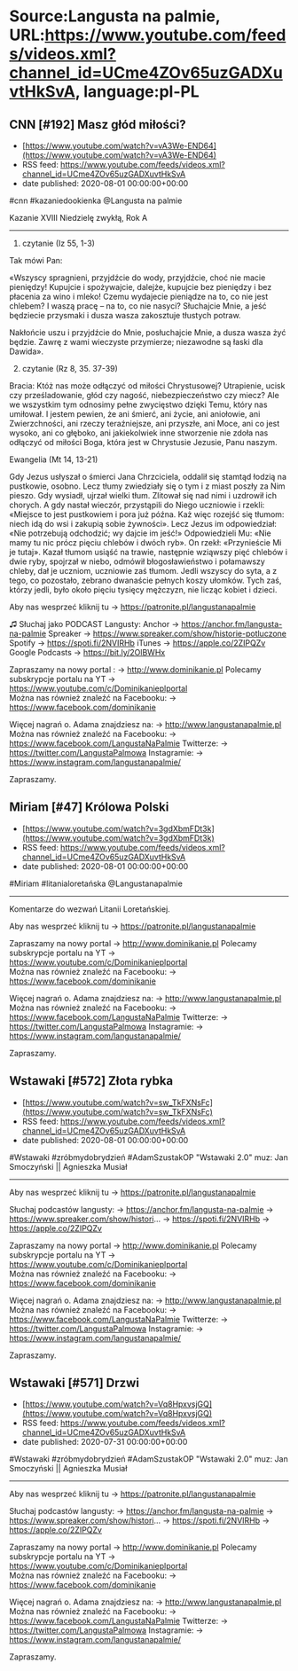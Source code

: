 # Source:Langusta na palmie, URL:https://www.youtube.com/feeds/videos.xml?channel_id=UCme4ZOv65uzGADXuvtHkSvA, language:pl-PL

## CNN [#192] Masz głód miłości?
 - [https://www.youtube.com/watch?v=vA3We-END64](https://www.youtube.com/watch?v=vA3We-END64)
 - RSS feed: https://www.youtube.com/feeds/videos.xml?channel_id=UCme4ZOv65uzGADXuvtHkSvA
 - date published: 2020-08-01 00:00:00+00:00

#cnn #kazaniedookienka  @Langusta na palmie  

Kazanie XVIII Niedzielę zwykłą, Rok A
________________________________________
1. czytanie (Iz 55, 1-3)

Tak mówi Pan:

«Wszyscy spragnieni, przyjdźcie do wody, przyjdźcie, choć nie macie pieniędzy! Kupujcie i spożywajcie, dalejże, kupujcie bez pieniędzy i bez płacenia za wino i mleko! Czemu wydajecie pieniądze na to, co nie jest chlebem? I waszą pracę – na to, co nie nasyci? Słuchajcie Mnie, a jeść będziecie przysmaki i dusza wasza zakosztuje tłustych potraw.

Nakłońcie uszu i przyjdźcie do Mnie, posłuchajcie Mnie, a dusza wasza żyć będzie. Zawrę z wami wieczyste przymierze; niezawodne są łaski dla Dawida».

2. czytanie (Rz 8, 35. 37-39)

Bracia: Któż nas może odłączyć od miłości Chrystusowej? Utrapienie, ucisk czy prześladowanie, głód czy nagość, niebezpieczeństwo czy miecz? Ale we wszystkim tym odnosimy pełne zwycięstwo dzięki Temu, który nas umiłował. I jestem pewien, że ani śmierć, ani życie, ani aniołowie, ani Zwierzchności, ani rzeczy teraźniejsze, ani przyszłe, ani Moce, ani co jest wysoko, ani co głęboko, ani jakiekolwiek inne stworzenie nie zdoła nas odłączyć od miłości Boga, która jest w Chrystusie Jezusie, Panu naszym.

Ewangelia (Mt 14, 13-21)

Gdy Jezus usłyszał o śmierci Jana Chrzciciela, oddalił się stamtąd łodzią na pustkowie, osobno. Lecz tłumy zwiedziały się o tym i z miast poszły za Nim pieszo. Gdy wysiadł, ujrzał wielki tłum. Zlitował się nad nimi i uzdrowił ich chorych. A gdy nastał wieczór, przystąpili do Niego uczniowie i rzekli: «Miejsce to jest pustkowiem i pora już późna. Każ więc rozejść się tłumom: niech idą do wsi i zakupią sobie żywności». Lecz Jezus im odpowiedział: «Nie potrzebują odchodzić; wy dajcie im jeść!» Odpowiedzieli Mu: «Nie mamy tu nic prócz pięciu chlebów i dwóch ryb». On rzekł: «Przynieście Mi je tutaj». Kazał tłumom usiąść na trawie, następnie wziąwszy pięć chlebów i dwie ryby, spojrzał w niebo, odmówił błogosławieństwo i połamawszy chleby, dał je uczniom, uczniowie zaś tłumom. Jedli wszyscy do syta, a z tego, co pozostało, zebrano dwanaście pełnych koszy ułomków. Tych zaś, którzy jedli, było około pięciu tysięcy mężczyzn, nie licząc kobiet i dzieci.


Aby nas wesprzeć kliknij tu → https://patronite.pl/langustanapalmie

♫ Słuchaj jako PODCAST Langusty: 
Anchor → https://anchor.fm/langusta-na-palmie
Spreaker → https://www.spreaker.com/show/historie-potluczone
Spotify → https://spoti.fi/2NVIRHb
iTunes → https://apple.co/2ZIPQZv
Google Podcasts → https://bit.ly/2OlBWHx

Zapraszamy na nowy portal :
→ http://www.dominikanie.pl
Polecamy subskrypcje portalu na YT
→ https://www.youtube.com/c/Dominikanieplportal  
Można nas również znaleźć na Facebooku: 
→ https://www.facebook.com/dominikanie

Więcej nagrań o. Adama znajdziesz na: 
→ http://www.langustanapalmie.pl
Można nas również znaleźć na Facebooku: 
→ https://www.facebook.com/LangustaNaPalmie
Twitterze: 
→ https://twitter.com/LangustaPalmowa
Instagramie: 
→ https://www.instagram.com/langustanapalmie/

Zapraszamy.

## Miriam [#47] Królowa Polski
 - [https://www.youtube.com/watch?v=3gdXbmFDt3k](https://www.youtube.com/watch?v=3gdXbmFDt3k)
 - RSS feed: https://www.youtube.com/feeds/videos.xml?channel_id=UCme4ZOv65uzGADXuvtHkSvA
 - date published: 2020-08-01 00:00:00+00:00

#Miriam #litanialoretańska @Langustanapalmie 
________________________________________
Komentarze do wezwań Litanii Loretańskiej. 

Aby nas wesprzeć kliknij tu → https://patronite.pl/langustanapalmie

Zapraszamy na nowy portal 
→ http://www.dominikanie.pl
Polecamy subskrypcje portalu na YT
→ https://www.youtube.com/c/Dominikanieplportal  
Można nas również znaleźć na Facebooku: 
→ https://www.facebook.com/dominikanie

Więcej nagrań o. Adama znajdziesz na: 
→ http://www.langustanapalmie.pl
Można nas również znaleźć na Facebooku: 
→ https://www.facebook.com/LangustaNaPalmie
Twitterze: 
→ https://twitter.com/LangustaPalmowa
Instagramie: 
→ https://www.instagram.com/langustanapalmie/

Zapraszamy.

## Wstawaki [#572] Złota rybka
 - [https://www.youtube.com/watch?v=sw_TkFXNsFc](https://www.youtube.com/watch?v=sw_TkFXNsFc)
 - RSS feed: https://www.youtube.com/feeds/videos.xml?channel_id=UCme4ZOv65uzGADXuvtHkSvA
 - date published: 2020-08-01 00:00:00+00:00

#Wstawaki #zróbmydobrydzień #AdamSzustakOP
"Wstawaki 2.0" muz: Jan Smoczyński || Agnieszka Musiał  
________________________________________

Aby nas wesprzeć kliknij tu → https://patronite.pl/langustanapalmie

Słuchaj podcastów langusty: 
→ https://anchor.fm/langusta-na-palmie
→ https://www.spreaker.com/show/histori...
→ https://spoti.fi/2NVIRHb
→ https://apple.co/2ZIPQZv

Zapraszamy na nowy portal 
→ http://www.dominikanie.pl
Polecamy subskrypcje portalu na YT
→ https://www.youtube.com/c/Dominikanieplportal  
Można nas również znaleźć na Facebooku: 
→ https://www.facebook.com/dominikanie

Więcej nagrań o. Adama znajdziesz na: 
→ http://www.langustanapalmie.pl
Można nas również znaleźć na Facebooku: 
→ https://www.facebook.com/LangustaNaPalmie
Twitterze: 
→ https://twitter.com/LangustaPalmowa
Instagramie: 
→ https://www.instagram.com/langustanapalmie/

Zapraszamy.

## Wstawaki [#571] Drzwi
 - [https://www.youtube.com/watch?v=Vq8HpxvsjGQ](https://www.youtube.com/watch?v=Vq8HpxvsjGQ)
 - RSS feed: https://www.youtube.com/feeds/videos.xml?channel_id=UCme4ZOv65uzGADXuvtHkSvA
 - date published: 2020-07-31 00:00:00+00:00

#Wstawaki #zróbmydobrydzień #AdamSzustakOP
"Wstawaki 2.0" muz: Jan Smoczyński || Agnieszka Musiał  
________________________________________

Aby nas wesprzeć kliknij tu → https://patronite.pl/langustanapalmie

Słuchaj podcastów langusty: 
→ https://anchor.fm/langusta-na-palmie
→ https://www.spreaker.com/show/histori...
→ https://spoti.fi/2NVIRHb
→ https://apple.co/2ZIPQZv

Zapraszamy na nowy portal 
→ http://www.dominikanie.pl
Polecamy subskrypcje portalu na YT
→ https://www.youtube.com/c/Dominikanieplportal  
Można nas również znaleźć na Facebooku: 
→ https://www.facebook.com/dominikanie

Więcej nagrań o. Adama znajdziesz na: 
→ http://www.langustanapalmie.pl
Można nas również znaleźć na Facebooku: 
→ https://www.facebook.com/LangustaNaPalmie
Twitterze: 
→ https://twitter.com/LangustaPalmowa
Instagramie: 
→ https://www.instagram.com/langustanapalmie/

Zapraszamy.

